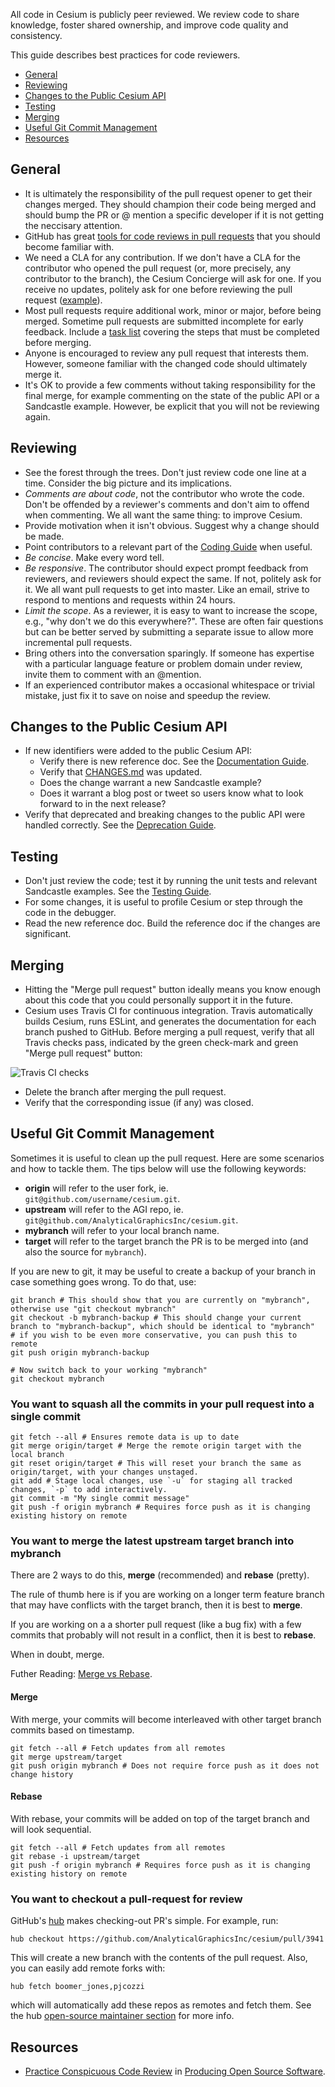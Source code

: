 All code in Cesium is publicly peer reviewed.  We review code to share knowledge, foster shared ownership, and improve code quality and consistency.

This guide describes best practices for code reviewers.

* [General](#general)
* [Reviewing](#reviewing)
* [Changes to the Public Cesium API](#changes-to-the-public-cesium-api)
* [Testing](#testing)
* [Merging](#merging)
* [Useful Git Commit Management](#useful-git-commit-management)
* [Resources](#resources)

## General

* It is ultimately the responsibility of the pull request opener to get their changes merged. They should champion their code being merged and should bump the PR or @ mention a specific developer if it is not getting the neccisary attention.
* GitHub has great [tools for code reviews in pull requests](https://help.github.com/articles/using-pull-requests/#reviewing-proposed-changes) that you should become familiar with.
* We need a CLA for any contribution. If we don't have a CLA for the contributor who opened the pull request (or, more precisely, any contributor to the branch), the Cesium Concierge will ask for one. If you receive no updates, politely ask for one before reviewing the pull request ([example](https://github.com/AnalyticalGraphicsInc/cesium/pull/2918#issuecomment-127805425)).
* Most pull requests require additional work, minor or major, before being merged. Sometime pull requests are submitted incomplete for early feedback. Include a [task list](https://github.com/blog/1375%0A-task-lists-in-gfm-issues-pulls-comments) covering the steps that must be completed before merging.
* Anyone is encouraged to review any pull request that interests them.  However, someone familiar with the changed code should ultimately merge it. 
* It's OK to provide a few comments without taking responsibility for the final merge, for example commenting on the state of the public API or a Sandcastle example. However, be explicit that you will not be reviewing again.

## Reviewing

* See the forest through the trees.  Don't just review code one line at a time.  Consider the big picture and its implications.
* _Comments are about code_, not the contributor who wrote the code.  Don't be offended by a reviewer's comments and don't aim to offend when commenting.  We all want the same thing: to improve Cesium.
* Provide motivation when it isn't obvious.  Suggest why a change should be made.
* Point contributors to a relevant part of the [Coding Guide](../CodingGuide/README.md) when useful.
* _Be concise_.  Make every word tell.
* _Be responsive_.  The contributor should expect prompt feedback from reviewers, and reviewers should expect the same.  If not, politely ask for it.  We all want pull requests to get into master. Like an email, strive to respond to mentions and requests within 24 hours.
* _Limit the scope_.  As a reviewer, it is easy to want to increase the scope, e.g., "why don't we do this everywhere?".  These are often fair questions but can be better served by submitting a separate issue to allow more incremental pull requests.
* Bring others into the conversation sparingly.  If someone has expertise with a particular language feature or problem domain under review, invite them to comment with an @mention.
* If an experienced contributor makes a occasional whitespace or trivial mistake, just fix it to save on noise and speedup the review.

## Changes to the Public Cesium API

* If new identifiers were added to the public Cesium API:
   * Verify there is new reference doc.  See the [Documentation Guide](../CodingGuide/README.md).
   * Verify that [CHANGES.md](../../../CHANGES.md) was updated.
   * Does the change warrant a new Sandcastle example?
   * Does it warrant a blog post or tweet so users know what to look forward to in the next release?
* Verify that deprecated and breaking changes to the public API were handled correctly.  See the [Deprecation Guide](../DeprecationGuide/README.md).

## Testing

* Don't just review the code; test it by running the unit tests and relevant Sandcastle examples.  See the [Testing Guide](../TestingGuide/README.md).
* For some changes, it is useful to profile Cesium or step through the code in the debugger.
* Read the new reference doc.  Build the reference doc if the changes are significant.

## Merging

* Hitting the "Merge pull request" button ideally means you know enough about this code that you could personally support it in the future.
* Cesium uses Travis CI for continuous integration.  Travis automatically builds Cesium, runs ESLint, and generates the documentation for each branch pushed to GitHub.  Before merging a pull request, verify that all Travis checks pass, indicated by the green check-mark and green "Merge pull request" button:

![Travis CI checks](Travis.jpg)

* Delete the branch after merging the pull request.
* Verify that the corresponding issue (if any) was closed.

## Useful Git Commit Management

Sometimes it is useful to clean up the pull request. Here are some scenarios and how to tackle them.
The tips below will use the following keywords:
* **origin** will refer to the user fork, ie. `git@github.com/username/cesium.git`.
* **upstream** will refer to the AGI repo, ie. `git@github.com/AnalyticalGraphicsInc/cesium.git`.
* **mybranch** will refer to your local branch name.
* **target** will refer to the target branch the PR is to be merged into (and also the source for `mybranch`).

If you are new to git, it may be useful to create a backup of your branch in case something goes wrong.
To do that, use:
```
git branch # This should show that you are currently on "mybranch", otherwise use "git checkout mybranch"
git checkout -b mybranch-backup # This should change your current branch to "mybranch-backup", which should be identical to "mybranch"
# if you wish to be even more conservative, you can push this to remote
git push origin mybranch-backup

# Now switch back to your working "mybranch"
git checkout mybranch
```

### You want to squash all the commits in your pull request into a single commit

```
git fetch --all # Ensures remote data is up to date
git merge origin/target # Merge the remote origin target with the local branch
git reset origin/target # This will reset your branch the same as origin/target, with your changes unstaged.
git add # Stage local changes, use `-u` for staging all tracked changes, `-p` to add interactively.
git commit -m "My single commit message"
git push -f origin mybranch # Requires force push as it is changing existing history on remote
```

### You want to merge the latest upstream target branch into mybranch

There are 2 ways to do this, **merge** (recommended) and **rebase** (pretty).

The rule of thumb here is if you are working on a longer term feature branch that may have conflicts with the target branch, then it is best to **merge**.

If you are working on a a shorter pull request (like a bug fix) with a few commits that probably will not result in a conflict, then it is best to **rebase**.

When in doubt, merge.

Futher Reading: [Merge vs Rebase](https://www.derekgourlay.com/blog/git-when-to-merge-vs-when-to-rebase/).

#### Merge
With merge, your commits will become interleaved with other target branch commits based on timestamp.
```
git fetch --all # Fetch updates from all remotes
git merge upstream/target
git push origin mybranch # Does not require force push as it does not change history
```

#### Rebase
With rebase, your commits will be added on top of the target branch and will look sequential.
```
git fetch --all # Fetch updates from all remotes
git rebase -i upstream/target
git push -f origin mybranch # Requires force push as it is changing existing history on remote
```

### You want to checkout a pull-request for review

GitHub's [hub](https://hub.github.com) makes checking-out PR's simple. For example, run:

 ```hub checkout https://github.com/AnalyticalGraphicsInc/cesium/pull/3941```
 
 This will create a new branch with the contents of the pull request. Also, you can easily add remote
 forks with:
 
 ```hub fetch boomer_jones,pjcozzi```
 
 which will automatically add these repos as remotes and fetch them. See the hub [open-source maintainer section](https://hub.github.com/#maintainer)
 for more info.
 
## Resources

* [Practice Conspicuous Code Review](http://producingoss.com/en/producingoss.html#code-review) in [Producing Open Source Software](http://producingoss.com/).
